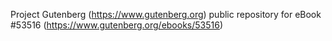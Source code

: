 Project Gutenberg (https://www.gutenberg.org) public repository for
eBook #53516 (https://www.gutenberg.org/ebooks/53516)
